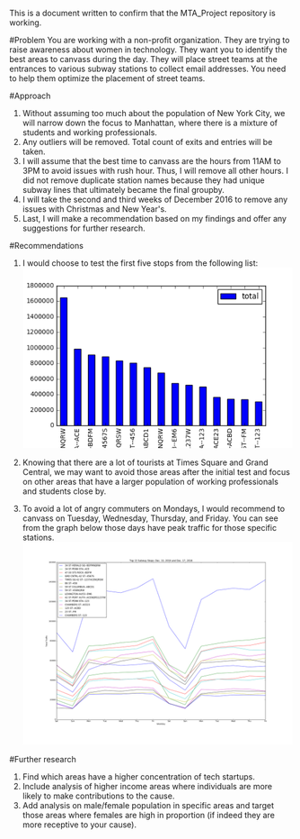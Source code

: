 This is a document written to confirm that the MTA_Project repository is working.

#Problem
You are working with a non-profit organization. They are trying to raise awareness about women in technology. They want you to identify the best areas to canvass during the day. They will place street teams at the entrances to various subway stations to collect email addresses. You need to help them optimize the placement of street teams.

#Approach
1. Without assuming too much about the population of New York City, we will narrow
   down the focus to Manhattan, where there is a mixture of students and working
   professionals.
2. Any outliers will be removed. Total count of exits and entries will be taken.
3. I will assume that the best time to canvass are the hours from 11AM to 3PM to
   avoid issues with rush hour. Thus, I will remove all other hours.
   I did not remove duplicate station names because they had unique subway lines
   that ultimately became the final groupby.
4. I will take the second and third weeks of December 2016 to remove any issues with
   Christmas and New Year's.
5. Last, I will make a recommendation based on my findings and offer any suggestions
   for further research.

#Recommendations
1. I would choose to test the first five stops from the following list:
![alt tag](https://github.com/albertnjose/mta_project/raw/master/mta_project/top15.png)

2. Knowing that there are a lot of tourists at Times Square and Grand Central,
   we may want to avoid those areas after the initial test and focus on other areas
   that have a larger population of working professionals and students close by.

3. To avoid a lot of angry commuters on Mondays, I would recommend to canvass on
   Tuesday, Wednesday, Thursday, and Friday. You can see from the graph below those days have peak traffic for those specific stations.
![alt tag](https://github.com/albertnjose/mta_project/blob/master/mta_project/top15_timeseries.png)

#Further research
1. Find which areas have a higher concentration of tech startups.
2. Include analysis of higher income areas where individuals are more likely to
   make contributions to the cause.
3. Add analysis on male/female population in specific areas and target those areas
   where females are high in proportion (if indeed they are more receptive to your cause).
